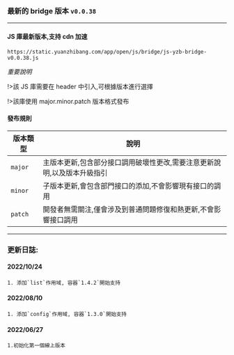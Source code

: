 ### 最新的 bridge 版本 `v0.0.38`

---

#### JS 庫最新版本,支持 cdn 加速

`https://static.yuanzhibang.com/app/open/js/bridge/js-yzb-bridge-v0.0.38.js`

_重要說明_

!>該 JS 庫需要在 header 中引入,可根據版本進行選擇

!>該庫使用 major.minor.patch 版本格式發布

#### 發布規則

| 版本類型 | 說明                                                                    |
| -------- | ----------------------------------------------------------------------- |
| `major`  | 主版本更新,包含部分接口調用破壞性更改,需要注意更新說明,以及版本升級指引 |
| `minor`  | 子版本更新,會包含部門接口的添加,不會影響現有接口的調用                  |
| `patch`  | 開發者無需關注,僅會涉及到普通問題修復和熱更新,不會影響接口調用          |

---

### 更新日誌:

#### 2022/10/24

```
1. 添加`list`作用域, 容器`1.4.2`開始支持
```

#### 2022/08/10

```
1. 添加`config`作用域, 容器`1.3.0`開始支持
```

#### 2022/06/27

```
1.初始化第一個線上版本
```
